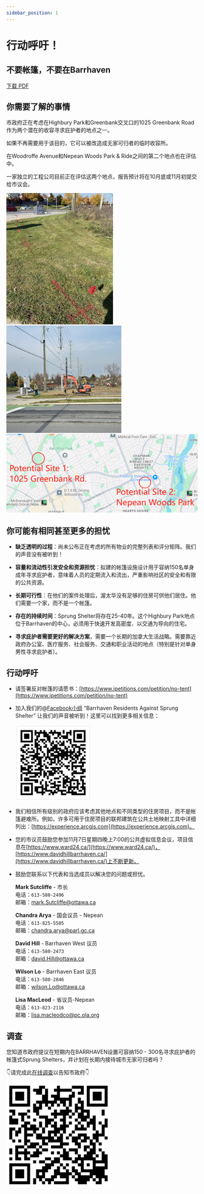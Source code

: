 ```yaml
---
sidebar_position: 1
---
```


# 行动呼吁！

## 不要帐篷，不要在Barrhaven

[下载 PDF](/flyer-brass.pdf)

## 你需要了解的事情

市政府正在考虑在Highbury Park和Greenbank交叉口的1025 Greenbank Road作为两个潜在的收容寻求庇护者的地点之一。

如果不再需要用于该目的，它可以被改造成无家可归者的临时收容所。

在Woodroffe Avenue和Nepean Woods Park & Ride之间的第二个地点也在评估中。

一家独立的工程公司目前正在评估这两个地点，报告预计将在10月底或11月初提交给市议会。

![地面标记](/img/ground-mark.png)
![挖掘机](/img/digger.png)
![地图上的地点](/img/site-on-map.png)

## 你可能有相同甚至更多的担忧

- **缺乏透明的过程**：尚未公布正在考虑的所有物业的完整列表和评分矩阵。我们的声音没有被听到！

- **容量和流动性引发安全和资源担忧**：拟建的帐篷设施设计用于容纳150名单身成年寻求庇护者，意味着人员的定期流入和流出，严重影响社区的安全和有限的公共资源。

- **长期可行性**：在他们的案件处理后，渥太华没有足够的住房可供他们居住。他们需要一个家，而不是一个帐篷。

- **存在的持续时间**：Sprung Shelter将存在25-40年。这个Highbury Park地点位于Barrhaven的中心，必须用于快速开发高密度、以交通为导向的住宅。

- **寻求庇护者需要更好的解决方案**，需要一个长期的加拿大生活战略。需要靠近政府办公室、医疗服务、社会服务、交通和职业活动的地点（特别是针对单身男性寻求庇护者）。

## 行动呼吁

- 请签署反对帐篷的请愿书：[https://www.ipetitions.com/petition/no-tent](https://www.ipetitions.com/petition/no-tent)

- 加入我们的@[Facebook小组](https://www.facebook.com/groups/897543572333064) “Barrhaven Residents Against Sprung Shelter” 让我们的声音被听到！这里可以找到更多相关信息：

    ![facebook-QR码](/img/facebook-QR-code.png)

- 我们相信所有级别的政府应该考虑其他地点和不同类型的住房项目，而不是帐篷避难所。例如，许多可用于住房项目的联邦建筑在公共土地映射工具中详细列出：[https://experience.arcgis.com](https://experience.arcgis.com)。

- 您的市议员鼓励您参加11月7日星期四晚上7:00的公共虚拟信息会议，项目信息在[https://www.ward24.ca/](https://www.ward24.ca/)，[https://www.davidhillbarrhaven.ca/](https://www.davidhillbarrhaven.ca/)上不断更新。

- 鼓励您联系以下代表和当选成员以解决您的问题或担忧。

    **Mark Sutcliffe** - 市长  
    电话：`613-580-2496`  
    邮箱：[mark.Sutcliffe@ottawa.ca](mailto:mark.Sutcliffe@ottawa.ca)

    **Chandra Arya** - 国会议员 - Nepean  
    电话：`613-825-5505`  
    邮箱：[chandra.arya@parl.gc.ca](mailto:chandra.arya@parl.gc.ca)

    **David Hill** - Barrhaven West 议员  
    电话：`613-580-2473`  
    邮箱：[david.Hill@ottawa.ca](mailto:chandra.arya@parl.gc.ca)

    **Wilson Lo** - Barrhaven East 议员  
    电话：`613-580-2846`  
    邮箱：[wilson.Lo@ottawa.ca](mailto:chandra.arya@parl.gc.ca)

    **Lisa MacLeod** - 省议员-Nepean  
    电话：`613-823-2116`  
    邮箱：[lisa.macleodco@pc.ola.org](mailto:chandra.arya@parl.gc.ca)

## 调查

您知道市政府提议在短期内在BARRHAVEN设置可容纳150 - 300名寻求庇护者的帐篷式Sprung Shelters，并计划在长期内接待城市无家可归者吗？

👇请完成此[在线调查](https://docs.google.com/forms/d/e/1FAIpQLSfzO9oEoE9hCiNx8uSUIId1SQJmxyDMRA9Vhelc9SX08j0ysg/viewform)以告知市政府👇

![调查-QR码](/img/survey-QR-code.png)
